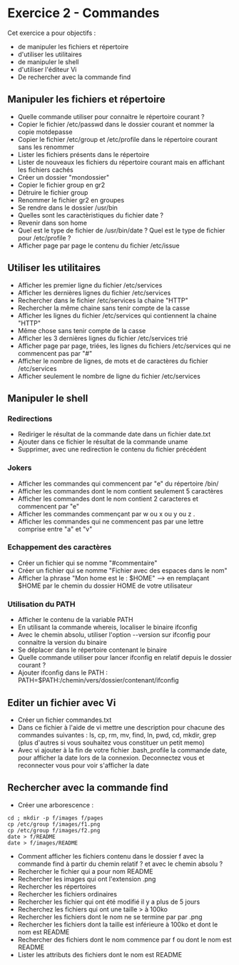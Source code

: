 # Exercice 2 - Commandes

Cet exercice a pour objectifs : 
* de manipuler les fichiers et répertoire
* d'utiliser les utilitaires
* de manipuler le shell
* d'utiliser l'éditeur Vi
* De rechercher avec la commande find

## Manipuler les fichiers et répertoire

* Quelle commande utiliser pour connaitre le répertoire courant ?
* Copier le fichier /etc/passwd dans le dossier courant et nommer la copie motdepasse
* Copier le fichier /etc/group et /etc/profile dans le répertoire courant sans les renommer
* Lister les fichiers présents dans le répertoire
* Lister de nouveaux les fichiers du répertoire courant mais en affichant les fichiers cachés
* Créer un dossier "mondossier" 
* Copier le fichier group en gr2
* Détruire le fichier group
* Renommer le fichier gr2 en groupes
* Se rendre dans le dossier /usr/bin
* Quelles sont les caractèristiques du fichier date ?
* Revenir dans son home
* Quel est le type de fichier de /usr/bin/date ? Quel est le type de fichier pour /etc/profile ?
* Afficher page par page le contenu du fichier /etc/issue 

## Utiliser les utilitaires

* Afficher les premier ligne du fichier /etc/services 
* Afficher les dernières lignes du fichier /etc/services 
* Rechercher dans le fichier /etc/services la chaine "HTTP"
* Rechercher la même chaine sans tenir compte de la casse
* Afficher les lignes du fichier /etc/services qui contiennent la chaine "HTTP" 
* Même chose sans tenir compte de la casse
* Afficher les 3 dernières lignes du fichier /etc/services trié 
* Afficher page par page, triées, les lignes du fichiers /etc/services qui ne commencent pas par "#" 
* Afficher le nombre de lignes, de mots et de caractères du fichier /etc/services
* Afficher seulement le nombre de ligne du fichier /etc/services

## Manipuler le shell

### Redirections
* Rediriger le résultat de la commande date dans un fichier date.txt
* Ajouter dans ce fichier le résultat de la commande uname
* Supprimer, avec une redirection le contenu du fichier précédent

### Jokers
* Afficher les commandes qui commencent par "e" du répertoire /bin/
* Afficher les commandes dont le nom contient seulement 5 caractères
* Afficher les commandes dont le nom contient 2 caracteres et commencent par "e"
* Afficher les commandes commençant par w ou x ou y ou z .
* Afficher les commandes qui ne commencent pas par une lettre comprise entre "a" et "v" 

### Echappement des caractères

* Créer un fichier qui se nomme "#commentaire" 
* Créer un fichier qui se nomme "Fichier avec des espaces dans le nom" 
* Afficher la phrase "Mon home est le : $HOME" --> en remplaçant $HOME par le chemin du dossier HOME de votre utilisateur 

### Utilisation du PATH

* Afficher le contenu de la variable PATH
* En utilisant la commande whereis, localiser le binaire ifconfig 
* Avec le chemin absolu, utiliser l'option --version sur ifconfig pour connaitre la version du binaire
* Se déplacer dans le répertoire contenant le binaire
* Quelle commande utiliser pour lancer ifconfig en relatif depuis le dossier courant ?
* Ajouter ifconfig dans le PATH : PATH=$PATH:/chemin/vers/dossier/contenant/ifconfig

## Editer un fichier avec Vi

* Créer un fichier commandes.txt
* Dans ce fichier à l'aide de vi mettre une description pour chacune des commandes suivantes : ls, cp, rm, mv, find, ln, pwd, cd, mkdir, grep (plus d'autres si vous souhaitez vous constituer un petit memo)
* Avec vi ajouter à la fin de votre fichier .bash_profile la commande date, pour afficher la date lors de la connexion. Deconnectez vous et reconnecter vous pour voir s'afficher la date

## Rechercher avec la commande find

* Créer une arborescence : 
```
cd ; mkdir -p f/images f/pages
cp /etc/group f/images/f1.png
cp /etc/group f/images/f2.png
date > f/README
date > f/images/README
```
* Comment afficher les fichiers contenu dans le dossier f avec la commande find à partir du chemin relatif ? et  avec le chemin absolu ?
* Rechercher le fichier qui a pour nom README
* Rechercher les images qui ont l'extension .png
* Rechercher les répertoires 
* Rechercher les fichiers ordinaires
* Rechercher les fichier qui ont été modifié il y a plus de 5 jours 
* Recherchez les fichiers qui ont une taille > à 100ko
* Rechercher les fichiers dont le nom ne se termine par par .png
* Rechercher les fichiers dont la taille est inférieure à 100ko et dont le nom est README
* Rechercher des fichiers dont le nom commence par f ou dont le nom est README
* Lister les attributs des fichiers dont le nom est README
